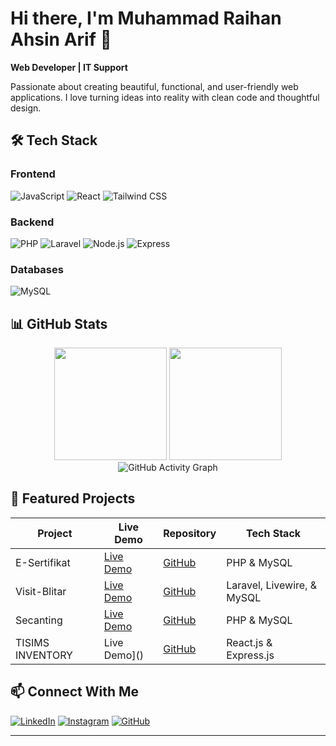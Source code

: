 # Hi there, I'm Muhammad Raihan Ahsin Arif 👋

**Web Developer | IT Support**

Passionate about creating beautiful, functional, and user-friendly web applications. I love turning ideas into reality with clean code and thoughtful design.

## 🛠 Tech Stack

### Frontend
![JavaScript](https://img.shields.io/badge/-JavaScript-F7DF1E?style=for-the-badge&logo=javascript&logoColor=black)
![React](https://img.shields.io/badge/-React-61DAFB?style=for-the-badge&logo=react&logoColor=black)
![Tailwind CSS](https://img.shields.io/badge/-Tailwind_CSS-06B6D4?style=for-the-badge&logo=tailwind-css&logoColor=white)

### Backend
![PHP](https://img.shields.io/badge/-PHP-777BB4?style=for-the-badge&logo=php&logoColor=white)
![Laravel](https://img.shields.io/badge/-Laravel-FF2D20?style=for-the-badge&logo=laravel&logoColor=white)
![Node.js](https://img.shields.io/badge/-Node.js-339933?style=for-the-badge&logo=node.js&logoColor=white)
![Express](https://img.shields.io/badge/-Express-000000?style=for-the-badge&logo=express&logoColor=white)

### Databases
![MySQL](https://img.shields.io/badge/-MySQL-4479A1?style=for-the-badge&logo=mysql&logoColor=white)

## 📊 GitHub Stats

<div align="center">
  <img height="180em" src="https://github-readme-stats.vercel.app/api?username=davidnasrulloh&show_icons=true&theme=dark&hide_border=true&include_all_commits=true&count_private=true"/>
  <img height="180em" src="https://github-readme-stats.vercel.app/api/top-langs/?username=davidnasrulloh&layout=compact&theme=dark&hide_border=true"/>
</div>

<div align="center">
  <img src="https://github-readme-activity-graph.vercel.app/graph?username=davidnasrulloh&theme=github-dark&hide_border=true&area=true" alt="GitHub Activity Graph"/>
</div>


## 🚀 Featured Projects

| Project | Live Demo | Repository | Tech Stack |
|---------|-----------|------------|------------|
| E-Sertifikat | [Live Demo](e-sertifikat.kedirikab.go.id) | [GitHub](https://github.com/raihann-a/e-sertifikat) | PHP & MySQL |
| Visit-Blitar | [Live Demo](https://visit-blitar.my.id/) | [GitHub](https://github.com/raihann-a/visit-blitar) | Laravel, Livewire, & MySQL |
| Secanting | [Live Demo]() | [GitHub](https://github.com/raihann-a/SECANTING) | PHP & MySQL |
| TISIMS INVENTORY | Live Demo]() | [GitHub](https://github.com/raihann-a/tisims-inventory) | React.js & Express.js |

## 📫 Connect With Me

[![LinkedIn](https://img.shields.io/badge/LinkedIn-0A66C2?style=for-the-badge&logo=linkedin&logoColor=white)](www.linkedin.com/in/raihanahsin/)
[![Instagram](https://img.shields.io/badge/Instagram-E4405F?style=for-the-badge&logo=instagram&logoColor=white)](https://www.instagram.com/reii_hnn/)
[![GitHub](https://img.shields.io/badge/GitHub-181717?style=for-the-badge&logo=github&logoColor=white)](https://github.com/raihann-a)

---

